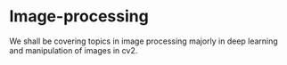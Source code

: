 # Image-processing
We shall be covering topics in image processing majorly in deep learning and manipulation of images in cv2. 

